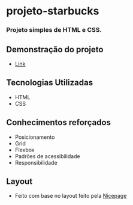 # projeto-starbucks

### Projeto simples de HTML e CSS.

## Demonstração do projeto
- <a href="https://starbucks-victor.vercel.app/">Link</a>

## Tecnologias Utilizadas
 - HTML
 - CSS
 
## Conhecimentos reforçados
 - Posicionamento
 - Grid
 - Flexbox
 - Padrões de acessibilidade
 - Responsibilidade

## Layout
 - Feito com base no layout feito pela <a href="https://nicepage.com/website-builder-software/preview/starbucks-coffee-17223">Nicepage</a>
